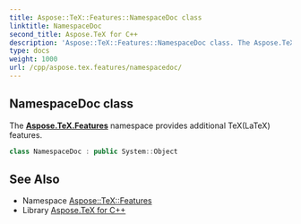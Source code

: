 ```yaml
---
title: Aspose::TeX::Features::NamespaceDoc class
linktitle: NamespaceDoc
second_title: Aspose.TeX for C++
description: 'Aspose::TeX::Features::NamespaceDoc class. The Aspose.TeX.Features namespace provides additional TeX(LaTeX) features in C++.'
type: docs
weight: 1000
url: /cpp/aspose.tex.features/namespacedoc/
---
```

## NamespaceDoc class


The **[Aspose.TeX.Features](../)** namespace provides additional TeX(LaTeX) features.

```cpp
class NamespaceDoc : public System::Object
```

## See Also

* Namespace [Aspose::TeX::Features](../)
* Library [Aspose.TeX for C++](../../)
